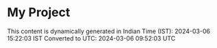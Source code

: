 # My Project

This content is dynamically generated in Indian Time (IST): 2024-03-06 15:22:03 IST
Converted to UTC: 2024-03-06 09:52:03 UTC
